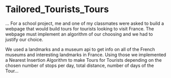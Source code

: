 # Tailored_Tourists_Tours
...
For a school project, me and one of my classmates were asked to build a webpage that would build tours for tourists looking to visit France.
The webpage must implement an algorithm of our choosing and we had to justify our choice.

We used a landmarks and a museum api to get info on all of the French museums and interesting landmarks in France. 
Using those we implemented a Nearest Insertion Algorithm to make Tours for Tourists depending on the chosen number of stops per day, total distance, number of days of the Tour...
